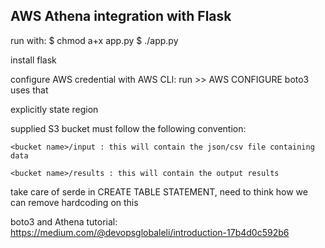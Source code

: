 ## AWS Athena integration with Flask

run with:
$ chmod a+x app.py
$ ./app.py


install flask

configure AWS credential with AWS CLI: run >> AWS CONFIGURE
boto3 uses that

explicitly state region

supplied S3 bucket must follow the following convention:

    <bucket name>/input : this will contain the json/csv file containing data

    <bucket name>/results : this will contain the output results

take care of serde in CREATE TABLE STATEMENT, need to think how we can remove hardcoding on this


boto3 and Athena tutorial: https://medium.com/@devopsglobaleli/introduction-17b4d0c592b6
